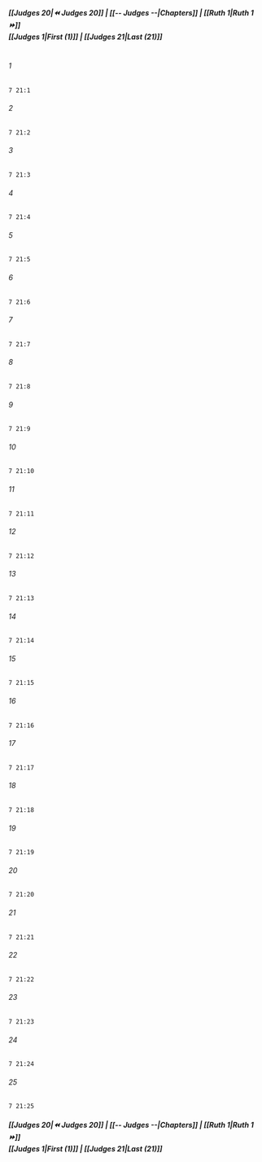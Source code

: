 
##### **[[Judges 20|⏪ Judges 20]] | [[-- Judges --|Chapters]] | [[Ruth 1|Ruth 1 ⏩]]**<br>**[[Judges 1|First (1)]] | [[Judges 21|Last (21)]]**<br><br>

###### 1
``` verse
7 21:1
```
###### 2
``` verse
7 21:2
```
###### 3
``` verse
7 21:3
```
###### 4
``` verse
7 21:4
```
###### 5
``` verse
7 21:5
```
###### 6
``` verse
7 21:6
```
###### 7
``` verse
7 21:7
```
###### 8
``` verse
7 21:8
```
###### 9
``` verse
7 21:9
```
###### 10
``` verse
7 21:10
```
###### 11
``` verse
7 21:11
```
###### 12
``` verse
7 21:12
```
###### 13
``` verse
7 21:13
```
###### 14
``` verse
7 21:14
```
###### 15
``` verse
7 21:15
```
###### 16
``` verse
7 21:16
```
###### 17
``` verse
7 21:17
```
###### 18
``` verse
7 21:18
```
###### 19
``` verse
7 21:19
```
###### 20
``` verse
7 21:20
```
###### 21
``` verse
7 21:21
```
###### 22
``` verse
7 21:22
```
###### 23
``` verse
7 21:23
```
###### 24
``` verse
7 21:24
```
###### 25
``` verse
7 21:25
```

##### **[[Judges 20|⏪ Judges 20]] | [[-- Judges --|Chapters]] | [[Ruth 1|Ruth 1 ⏩]]**<br>**[[Judges 1|First (1)]] | [[Judges 21|Last (21)]]**
